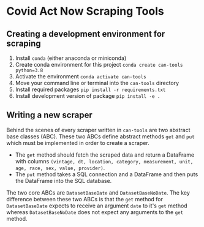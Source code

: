 # Covid Act Now Scraping Tools


## Creating a development environment for scraping

1. Install `conda` (either anaconda or miniconda)
2. Create conda environment for this project `conda create can-tools python=3.8`
3. Activate the environment `conda activate can-tools`
4. Move your command line or terminal into the `can-tools` directory
5. Install required packages `pip install -r requirements.txt`
6. Install development version of package `pip install -e .`


## Writing a new scraper

Behind the scenes of every scraper written in `can-tools` are two abstract base classes (ABC). These two ABCs define abstract methods `get` and `put` which must be implemented in order to create a scraper.

* The `get` method should fetch the scraped data and return a DataFrame with columns `(vintage, dt, location, category, measurement, unit, age, race, sex, value, provider)`.
* The `put` method takes a SQL connection and a DataFrame and then puts the DataFrame into the SQL database.

The two core ABCs are `DatasetBaseDate` and `DatasetBaseNoDate`. The key difference between these two ABCs is that the `get` method for `DatasetBaseDate` expects to receive an argument `date` to it's `get` method whereas `DatasetBaseNoDate` does not expect any arguments to the `get` method.

